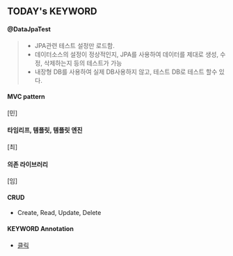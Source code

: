 ## TODAY's KEYWORD

#### @DataJpaTest
> - JPA관련 테스트 설정만 로드함.
> - 데이터소스의 설정이 정상적인지, JPA를 사용하여 데이터를 제대로 생성, 수정, 삭제하는지
등의 테스트가 가능
> - 내장형 DB를 사용하여 실제 DB사용하지 않고, 테스트 DB로 테스트 할수 있다.

#### MVC pattern
[민]
#### 타임리프, 템플릿, 템플릿 엔진
[최]
#### 의존 라이브러리
[임]
#### CRUD
- Create, Read, Update, Delete
#### KEYWORD Annotation
- [클릭](https://github.com/etg6550/2019WinterProject/tree/master/Day4/HomeWork)
